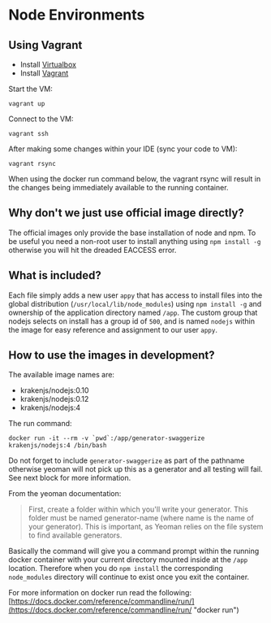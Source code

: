 # Node Environments

## Using Vagrant

- Install [Virtualbox](https://www.virtualbox.org/wiki/Downloads)
- Install [Vagrant](https://www.vagrantup.com/downloads.html)

Start the VM:

    vagrant up

Connect to the VM:

    vagrant ssh

After making some changes within your IDE (sync your code to VM):

    vagrant rsync

When using the docker run command below, the vagrant rsync will result in the changes being immediately available to the running container.

## Why don't we just use official image directly?

The official images only provide the base installation of node and npm. To be useful you need a non-root user to install anything using `npm install -g`
otherwise you will hit the dreaded EACCESS error.

## What is included?

Each file simply adds a new user `appy` that has access to install files into the global distribution (`/usr/local/lib/node_modules`) using `npm install -g` and ownership of the application directory named `/app`. The custom group that nodejs selects on install has a group id of `500`, and is named `nodejs` within the image for easy reference and assignment to our user `appy`.

## How to use the images in development?

The available image names are:

- krakenjs/nodejs:0.10
- krakenjs/nodejs:0.12
- krakenjs/nodejs:4

The run command:

    docker run -it --rm -v `pwd`:/app/generator-swaggerize krakenjs/nodejs:4 /bin/bash

Do not forget to include `generator-swaggerize` as part of the pathname otherwise yeoman will not pick up this as a generator and all testing will fail. See next block for more information.

From the yeoman documentation:

>First, create a folder within which you'll write your generator. This folder must be named generator-name (where name is the name of your generator). This is important, as Yeoman relies on the file system to find available generators.

Basically the command will give you a command prompt within the running docker container with your current directory mounted inside at the `/app` location. Therefore when you do `npm install` the corresponding `node_modules` directory will continue to exist once you exit the container.

For more information on docker run read the following:
[https://docs.docker.com/reference/commandline/run/](https://docs.docker.com/reference/commandline/run/ "docker run")
